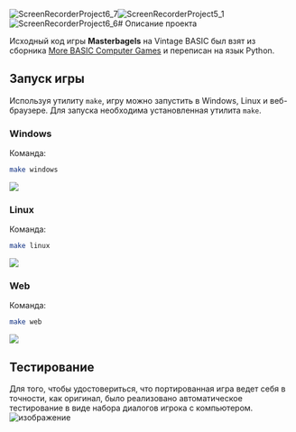 ![ScreenRecorderProject6_7](https://github.com/user-attachments/assets/62fb234b-df0e-41cf-a02f-b7324baa0c04)![ScreenRecorderProject5_1](https://github.com/user-attachments/assets/1588d862-d5fa-4673-86fe-4db5d555317e)![ScreenRecorderProject6_6](https://github.com/user-attachments/assets/0a0a37df-06c1-4b84-ace0-62ad19d8bd10)# Описание проекта

Исходный код игры **Masterbagels** на Vintage BASIC был взят из сборника [More BASIC Computer Games](https://www.roug.org/retrocomputing/languages/basic/morebasicgames) и переписан на язык Python.

## Запуск игры

Используя утилиту `make`, игру можно запустить в Windows, Linux и веб-браузере. Для запуска необходима установленная утилита `make`.

### Windows

Команда:
```bash
make windows
```
![](readme_gifs/win.gif)

### Linux

Команда: 
```bash
make linux
```
![](readme_gifs/linux.gif)

### Web

Команда:
```bash
make web
```
![](readme_gifs/web.gif)

## Тестирование

Для того, чтобы удостовериться, что портированная игра ведет себя в точности, как оригинал, было реализовано автоматическое тестирование в виде набора диалогов игрока с компьютером.
![изображение](https://github.com/user-attachments/assets/7b95cb4f-b810-44be-9c70-04316a81ed47)
